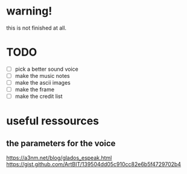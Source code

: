 # warning!
this is not finished at all.

# TODO

- [ ] pick a better sound voice
- [ ] make the music notes
- [ ] make the ascii images
- [ ] make the frame
- [ ] make the credit list

# useful ressources

## the parameters for the voice
https://a3nm.net/blog/glados_espeak.html
https://gist.github.com/ArtBIT/139504dd05c910cc82e6b5f4729702b4

